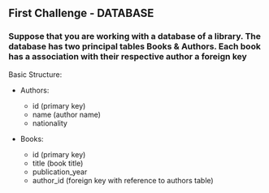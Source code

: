 ## First Challenge - DATABASE


### Suppose that you are working with a database of a library. The database has two principal tables Books & Authors. Each book has a association with their respective author a foreign key

Basic Structure:

* Authors:
  - id (primary key)
  - name (author name)
  - nationality

* Books:
  - id (primary key)
  - title (book title)
  - publication_year
  - author_id (foreign key with reference to authors table)